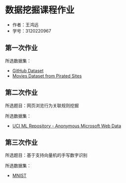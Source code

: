 # 数据挖掘课程作业
- 作者：王鸿远 
- 学号：3120220967
## 第一次作业
所选数据集：
- [GitHub Dataset](https://www.kaggle.com/datasets/nikhil25803/github-dataset?select=repository_data.csv)
- [Movies Dataset from Pirated Sites](https://www.kaggle.com/datasets/arsalanrehman/movies-dataset-from-piracy-website)
## 第二次作业
所选题目：网页浏览行为关联规则挖掘

所选数据集：
- [UCI ML Repository - Anonymous Microsoft Web Data](http://archive.ics.uci.edu/ml/datasets/Anonymous+Microsoft+Web+Data)
## 第三次作业
所选题目：基于支持向量机的手写数字识别

所选数据集：
- [MNIST](http://yann.lecun.com/exdb/mnist/)
